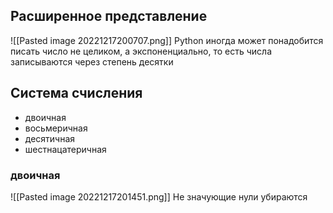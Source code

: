 
## Расширенное представление
![[Pasted image 20221217200707.png]]
Python иногда может понадобится писать число не целиком, а экспоненциально, то есть числа записываются через степень десятки


## Система счисления
- двоичная
- восьмеричная
- десятичная
- шестнацатеричная


### двоичная

![[Pasted image 20221217201451.png]]
Не значующие нули убираются